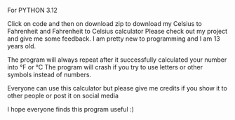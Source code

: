 For PYTHON 3.12

Click on code and then on download zip to download my Celsius to Fahrenheit and Fahrenheit to Celsius calculator
Please check out my project and give me some feedback.
I am pretty new to programming and I am 13 years old.

The program will always repeat after it successfully calculated your number into °F or °C
The program will crash if you try to use letters or other symbols instead of numbers.

Everyone can use this calculator but please give me credits if you show it to other people or post it on social media

I hope everyone finds this program useful :) 
